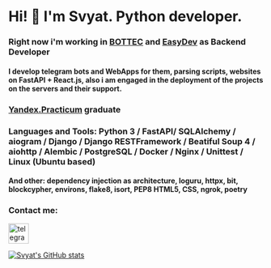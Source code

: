 # Hi! 👋 I'm Svyat. Python developer.

### Right now i'm working in <a href="https://bottec.ru/">BOTTEC</a> and <a href="https://github.com/EasyDevCompany">EasyDev</a> as Backend Developer

#### I develop telegram bots and WebApps for them, parsing scripts, websites on FastAPI + React.js, also i am engaged in the deployment of the projects on the servers and their support.

### <a href="https://practicum.yandex.ru/backend-developer/">Yandex.Practicum</a> graduate

### Languages and Tools: Python 3 / FastAPI/ SQLAlchemy / aiogram / Django / Django RESTFramework / Beatiful Soup 4 / aiohttp / Alembic / PostgreSQL / Docker / Nginx / Unittest / Linux (Ubuntu based)

#### And other: dependency injection as architecture, loguru, httpx, bit, blockcypher, environs, flake8, isort, PEP8 HTML5, CSS, ngrok, poetry

### Contact me:
[<img src='https://cdn.jsdelivr.net/npm/simple-icons@3.0.1/icons/telegram.svg' alt='telegram' height='40'>](https://t.me/Slava_tar)

[![Svyat's GitHub stats](https://github-readme-stats.vercel.app/api?username=SvyatoSllav)](https://github.com/evencatt/github-readme-stats)

